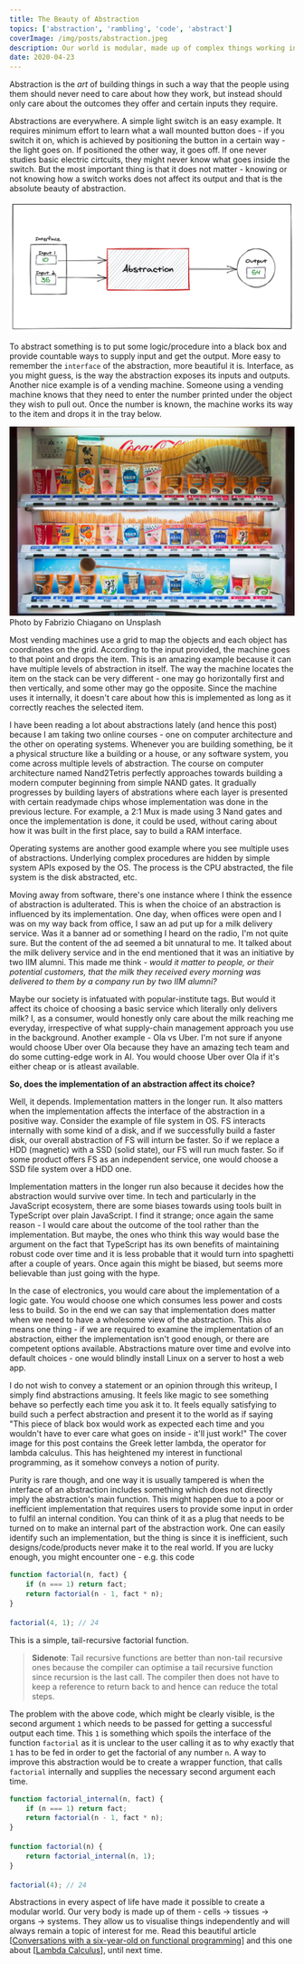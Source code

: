 ```yaml
---
title: The Beauty of Abstraction
topics: ['abstraction', 'rambling', 'code', 'abstract']
coverImage: /img/posts/abstraction.jpeg
description: Our world is modular, made up of complex things working independently yet together - all perfect examples of abstractions. It is hence important to appreciate its beauty.
date: 2020-04-23
---
```


Abstraction is the _art_ of building things in such a way that the people using them should never need to care about how they work, but instead should only care about<!-- excerpt --> the outcomes they offer and certain inputs they require.

Abstractions are everywhere. A simple light switch is an easy example. It requires minimum effort to learn what a wall mounted button does - if you switch it on, which is achieved by positioning the button in a certain way - the light goes on. If positioned the other way, it goes off. If one never studies basic electric cirtcuits, they might never know what goes inside the switch. But the most important thing is that it does not matter - knowing or not knowing how a switch works does not affect its output and that is the absolute beauty of abstraction.

![ab](/img/posts/abstraction1.png)

To abstract something is to put some logic/procedure into a black box and provide countable ways to supply input and get the output. More easy to remember the `interface` of the abstraction, more beautiful it is. Interface, as you might guess, is the way the abstraction exposes its inputs and outputs. Another nice example is of a vending machine. Someone using a vending machine knows that they need to enter the number printed under the object they wish to pull out. Once the number is known, the machine works its way to the item and drops it in the tray below.

![vending machine](/img/posts/abs2.jpg)
<capt>Photo by Fabrizio Chiagano on Unsplash</capt>

Most vending machines use a grid to map the objects and each object has coordinates on the grid. According to the input provided, the machine goes to that point and drops the item. This is an amazing example because it can have multiple levels of abstraction in itself. The way the machine locates the item on the stack can be very different - one may go horizontally first and then vertically, and some other may go the opposite. Since the machine uses it internally, it doesn't care about how this is implemented as long as it correctly reaches the selected item.

I have been reading a lot about abstractions lately (and hence this post) because I am taking two online courses - one on computer architecture and the other on operating systems. Whenever you are building something, be it a physical structure like a building or a house, or any software system, you come across multiple levels of abstraction. The course on computer architecture named Nand2Tetris perfectly approaches towards building a modern computer beginning from simple NAND gates. It gradually progresses by building layers of abstrations where each layer is presented with certain readymade chips whose implementation was done in the previous lecture. For example, a 2:1 Mux is made using 3 Nand gates and once the implementation is done, it could be used, without caring about how it was built in the first place, say to build a RAM interface.

Operating systems are another good example where you see multiple uses of abstractions. Underlying complex procedures are hidden by simple system APIs exposed by the OS. The process is the CPU abstracted, the file system is the disk abstracted, etc.

Moving away from software, there's one instance where I think the essence of abstraction is adulterated. This is when the choice of an abstraction is influenced by its implementation. One day, when offices were open and I was on my way back from office, I saw an ad put up for a milk delivery service. Was it a banner ad or something I heard on the radio, I'm not quite sure. But the content of the ad seemed a bit unnatural to me. It talked about the milk delivery service and in the end mentioned that it was an initiative by two IIM alumni. This made me think - _would it matter to people, or their potential customers, that the milk they received every morning was delivered to them by a company run by two IIM alumni?_

Maybe our society is infatuated with popular-institute tags. But would it affect its choice of choosing a basic service which literally only delivers milk? I, as a consumer, would honestly only care about the milk reaching me everyday, irrespective of what supply-chain management approach you use in the background. Another example - Ola vs Uber. I'm not sure if anyone would choose Uber over Ola because they have an amazing tech team and do some cutting-edge work in AI. You would choose Uber over Ola if it's either cheap or is atleast available.

**So, does the implementation of an abstraction affect its choice?**

Well, it depends. Implementation matters in the longer run. It also matters when the implementation affects the interface of the abstraction in a positive way. Consider the example of file system in OS. FS interacts internally with some kind of a disk, and if we successfully build a faster disk, our overall abstraction of FS will inturn be faster. So if we replace a HDD (magnetic) with a SSD (solid state), our FS will run much faster. So if some product offers FS as an independent service, one would choose a SSD file system over a HDD one.

Implementation matters in the longer run also because it decides how the abstraction would survive over time. In tech and particularly in the JavaScript ecosystem, there are some biases towards using tools built in TypeScript over plain JavaScript. I find it strange; once again the same reason - I would care about the outcome of the tool rather than the implementation. But maybe, the ones who think this way would base the argument on the fact that TypeScript has its own benefits of maintaining robust code over time and it is less probable that it would turn into spaghetti after a couple of years. Once again this might be biased, but seems more believable than just going with the hype.

In the case of electronics, you would care about the implementation of a logic gate. You would choose one which consumes less power and costs less to build. So in the end we can say that implementation does matter when we need to have a wholesome view of the abstraction. This also means one thing - if we are required to examine the implementation of an abstraction, either the implementation isn't good enough, or there are competent options available. Abstractions mature over time and evolve into default choices - one would blindly install Linux on a server to host a web app.

I do not wish to convey a statement or an opinion through this writeup, I simply find abstractions amusing. It feels like magic to see something behave so perfectly each time you ask it to. It feels equally satisfying to build such a perfect abstraction and present it to the world as if saying "This piece of black box would work as expected each time and you wouldn't have to ever care what goes on inside - it'll just work!" The cover image for this post contains the Greek letter lambda, the operator for lambda calculus. This has heightened my interest in functional programming, as it somehow conveys a notion of purity.

Purity is rare though, and one way it is usually tampered is when the interface of an abstraction includes something which does not directly imply the abstraction's main function. This might happen due to a poor or inefficient implementation that requires users to provide some input in order to fulfil an internal condition. You can think of it as a plug that needs to be turned on to make an internal part of the abstraction work. One can easily identify such an implementation, but the thing is since it is inefficient, such designs/code/products never make it to the real world. If you are lucky enough, you might encounter one - e.g. this code

```js
function factorial(n, fact) {
	if (n === 1) return fact;
	return factorial(n - 1, fact * n);
}

factorial(4, 1); // 24
```

This is a simple, tail-recursive factorial function.

> **Sidenote**: Tail recursive functions are better than non-tail recursive ones because the compiler can optimise a tail recursive function since recursion is the last call. The compiler then does not have to keep a reference to return back to and hence can reduce the total steps.

The problem with the above code, which might be clearly visible, is the second argument `1` which needs to be passed for getting a successful output each time. This `1` is something which spoils the interface of the function `factorial` as it is unclear to the user calling it as to why exactly that `1` has to be fed in order to get the factorial of any number `n`. A way to improve this abstraction would be to create a wrapper function, that calls `factorial` internally and supplies the necessary second argument each time.

```js
function factorial_internal(n, fact) {
	if (n === 1) return fact;
	return factorial(n - 1, fact * n);
}

function factorial(n) {
	return factorial_internal(n, 1);
}

factorial(4); // 24
```

Abstractions in every aspect of life have made it possible to create a modular world. Our very body is made up of them - cells -> tissues -> organs -> systems. They allow us to visualise things independently and will always remain a topic of interest for me. Read this beautiful article [[Conversations with a six-year-old on functional programming](https://byorgey.wordpress.com/2018/05/06/conversations-with-a-six-year-old-on-functional-programming/)] and this one about [[Lambda Calculus](https://plato.stanford.edu/entries/lambda-calculus/)], until next time.
